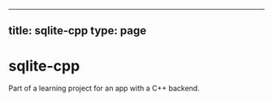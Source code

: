 
---
title: sqlite-cpp
type: page
---
# sqlite-cpp
Part of a learning project for an app with a C++ backend.
